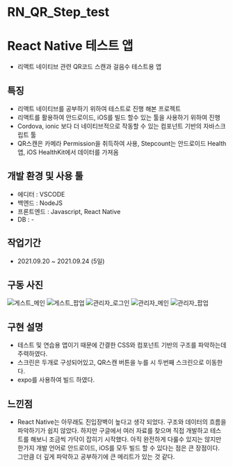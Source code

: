 # RN_QR_Step_test

# React Native 테스트 앱
- 리액트 네이티브 관련 QR코드 스캔과 걸음수 테스트용 앱

## 특징
- 리액트 네이티브를 공부하기 위하여 테스트로 진행 해본 프로젝트
- 리액트를 활용하여 안드로이드, iOS를 빌드 할수 있는 툴을 사용하기 위하여 진행
- Cordova, ionic 보다 더 네이티브적으로 작동할 수 있는 컴포넌트 기반의 자바스크립트 툴
- QR스캔은 카메라 Permission을 취득하여 사용, Stepcount는 안드로이드 Health앱, iOS HealthKit에서 데이터를 가져옴

## 개발 환경 및 사용 툴
- 에디터 : VSCODE
- 백엔드 : NodeJS
- 프론트엔드 : Javascript, React Native
- DB : -

## 작업기간
- 2021.09.20 ~ 2021.09.24 (5일)

## 구동 사진
![게스트_메인](https://user-images.githubusercontent.com/62881936/113835009-79efa780-97c6-11eb-960e-f69e17fec670.jpg)
![게스트_팝업](https://user-images.githubusercontent.com/62881936/113835012-7b20d480-97c6-11eb-8445-6d32148f79be.jpg)
![관리자_로그인](https://user-images.githubusercontent.com/62881936/113835014-7b20d480-97c6-11eb-9d23-aca890a7965d.jpg)
![관리자_메인](https://user-images.githubusercontent.com/62881936/113835016-7bb96b00-97c6-11eb-843e-8f3490dd4afa.jpg)
![관리자_팝업](https://user-images.githubusercontent.com/62881936/113835018-7bb96b00-97c6-11eb-96c8-a0a81258e645.jpg)

## 구현 설명
- 테스트 및 연습용 앱이기 때문에 간결한 CSS와 컴포넌트 기반의 구조를 파악하는데 주력하였다.
- 스크린은 두개로 구성되어있고, QR스캔 버튼을 누를 시 두번째 스크린으로 이동한다.
- expo를 사용하여 빌드 하였다.

## 느낀점
- React Native는 아무래도 진입장벽이 높다고 생각 되었다. 구조와 데이터의 흐름을 파악하기가 쉽지 않았다. 하지만 구글에서 여러 자료를 찾으며 직접 개발하고 테스트를 해보니 조금씩 가닥이 잡히기 시작했다. 아직 완전하게 다룰수 있지는 않지만 한가지 개발 언어로 안드로이드, iOS를 모두 빌드 할 수 있다는 점은 큰 장점이다. 그만큼 더 깊게 파악하고 공부하기에 큰 메리트가 있는 것 같다.

